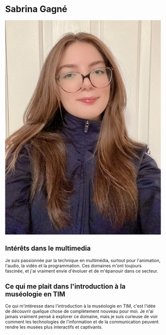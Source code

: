 # Sabrina Gagné
<img src="/semaine01/IMG_7295.jpg">

## **Intérêts dans le multimedia**
Je suis passionnée par la technique en multimédia, surtout pour l'animation, l'audio, la vidéo et la programmation. Ces domaines m'ont toujours fascinée, et j'ai vraiment envie d'évoluer et de m'épanouir dans ce secteur.

## Ce qui me plait dans l'introduction à la muséologie en TIM

Ce qui m'intéresse dans l'introduction à la muséologie en TIM, c'est l'idée de découvrir quelque chose de complètement nouveau pour moi. Je n'ai jamais vraiment pensé à explorer ce domaine, mais je suis curieuse de voir comment les technologies de l'information et de la communication peuvent rendre les musées plus interactifs et captivants.
